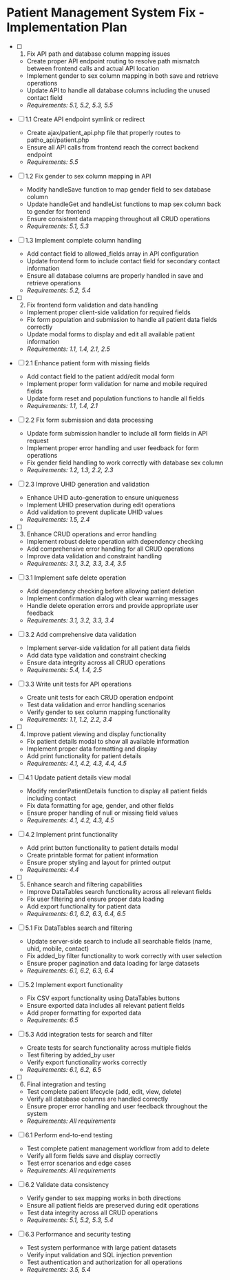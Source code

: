 # Patient Management System Fix - Implementation Plan

- [ ] 1. Fix API path and database column mapping issues
  - Create proper API endpoint routing to resolve path mismatch between frontend calls and actual API location
  - Implement gender to sex column mapping in both save and retrieve operations
  - Update API to handle all database columns including the unused contact field
  - _Requirements: 5.1, 5.2, 5.3, 5.5_

- [ ] 1.1 Create API endpoint symlink or redirect
  - Create ajax/patient_api.php file that properly routes to patho_api/patient.php
  - Ensure all API calls from frontend reach the correct backend endpoint
  - _Requirements: 5.5_

- [ ] 1.2 Fix gender to sex column mapping in API
  - Modify handleSave function to map gender field to sex database column
  - Update handleGet and handleList functions to map sex column back to gender for frontend
  - Ensure consistent data mapping throughout all CRUD operations
  - _Requirements: 5.1, 5.3_

- [ ] 1.3 Implement complete column handling
  - Add contact field to allowed_fields array in API configuration
  - Update frontend form to include contact field for secondary contact information
  - Ensure all database columns are properly handled in save and retrieve operations
  - _Requirements: 5.2, 5.4_

- [ ] 2. Fix frontend form validation and data handling
  - Implement proper client-side validation for required fields
  - Fix form population and submission to handle all patient data fields correctly
  - Update modal forms to display and edit all available patient information
  - _Requirements: 1.1, 1.4, 2.1, 2.5_

- [ ] 2.1 Enhance patient form with missing fields
  - Add contact field to the patient add/edit modal form
  - Implement proper form validation for name and mobile required fields
  - Update form reset and population functions to handle all fields
  - _Requirements: 1.1, 1.4, 2.1_

- [ ] 2.2 Fix form submission and data processing
  - Update form submission handler to include all form fields in API request
  - Implement proper error handling and user feedback for form operations
  - Fix gender field handling to work correctly with database sex column
  - _Requirements: 1.2, 1.3, 2.2, 2.3_

- [ ] 2.3 Improve UHID generation and validation
  - Enhance UHID auto-generation to ensure uniqueness
  - Implement UHID preservation during edit operations
  - Add validation to prevent duplicate UHID values
  - _Requirements: 1.5, 2.4_

- [ ] 3. Enhance CRUD operations and error handling
  - Implement robust delete operation with dependency checking
  - Add comprehensive error handling for all CRUD operations
  - Improve data validation and constraint handling
  - _Requirements: 3.1, 3.2, 3.3, 3.4, 3.5_

- [ ] 3.1 Implement safe delete operation
  - Add dependency checking before allowing patient deletion
  - Implement confirmation dialog with clear warning messages
  - Handle delete operation errors and provide appropriate user feedback
  - _Requirements: 3.1, 3.2, 3.3, 3.4_

- [ ] 3.2 Add comprehensive data validation
  - Implement server-side validation for all patient data fields
  - Add data type validation and constraint checking
  - Ensure data integrity across all CRUD operations
  - _Requirements: 5.4, 1.4, 2.5_

- [ ] 3.3 Write unit tests for API operations
  - Create unit tests for each CRUD operation endpoint
  - Test data validation and error handling scenarios
  - Verify gender to sex column mapping functionality
  - _Requirements: 1.1, 1.2, 2.2, 3.4_

- [ ] 4. Improve patient viewing and display functionality
  - Fix patient details modal to show all available information
  - Implement proper data formatting and display
  - Add print functionality for patient details
  - _Requirements: 4.1, 4.2, 4.3, 4.4, 4.5_

- [ ] 4.1 Update patient details view modal
  - Modify renderPatientDetails function to display all patient fields including contact
  - Fix data formatting for age, gender, and other fields
  - Ensure proper handling of null or missing field values
  - _Requirements: 4.1, 4.2, 4.3, 4.5_

- [ ] 4.2 Implement print functionality
  - Add print button functionality to patient details modal
  - Create printable format for patient information
  - Ensure proper styling and layout for printed output
  - _Requirements: 4.4_

- [ ] 5. Enhance search and filtering capabilities
  - Improve DataTables search functionality across all relevant fields
  - Fix user filtering and ensure proper data loading
  - Add export functionality for patient data
  - _Requirements: 6.1, 6.2, 6.3, 6.4, 6.5_

- [ ] 5.1 Fix DataTables search and filtering
  - Update server-side search to include all searchable fields (name, uhid, mobile, contact)
  - Fix added_by filter functionality to work correctly with user selection
  - Ensure proper pagination and data loading for large datasets
  - _Requirements: 6.1, 6.2, 6.3, 6.4_

- [ ] 5.2 Implement export functionality
  - Fix CSV export functionality using DataTables buttons
  - Ensure exported data includes all relevant patient fields
  - Add proper formatting for exported data
  - _Requirements: 6.5_

- [ ] 5.3 Add integration tests for search and filter
  - Create tests for search functionality across multiple fields
  - Test filtering by added_by user
  - Verify export functionality works correctly
  - _Requirements: 6.1, 6.2, 6.5_

- [ ] 6. Final integration and testing
  - Test complete patient lifecycle (add, edit, view, delete)
  - Verify all database columns are handled correctly
  - Ensure proper error handling and user feedback throughout the system
  - _Requirements: All requirements_

- [ ] 6.1 Perform end-to-end testing
  - Test complete patient management workflow from add to delete
  - Verify all form fields save and display correctly
  - Test error scenarios and edge cases
  - _Requirements: All requirements_

- [ ] 6.2 Validate data consistency
  - Verify gender to sex mapping works in both directions
  - Ensure all patient fields are preserved during edit operations
  - Test data integrity across all CRUD operations
  - _Requirements: 5.1, 5.2, 5.3, 5.4_

- [ ] 6.3 Performance and security testing
  - Test system performance with large patient datasets
  - Verify input validation and SQL injection prevention
  - Test authentication and authorization for all operations
  - _Requirements: 3.5, 5.4_